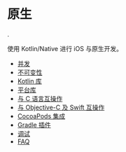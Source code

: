 # 原生

.

使用 Kotlin/Native 进行 iOS 与原生开发。

- [并发](native/concurrency.md)
- [不可变性](native/immutability.md)
- [Kotlin 库](native/libraries.md)
- [平台库](native/platform_libs.md)
- [与 C 语言互操作](native/c_interop.md)
- [与 Objective-C 及 Swift 互操作](native/objc_interop.md)
- [CocoaPods 集成](native/cocoapods.md)
- [Gradle 插件](native/gradle_plugin.md)
- [调试](native/debugging.md)
- [FAQ](native/faq.md)
